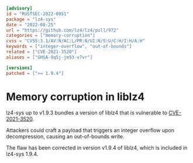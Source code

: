```toml
[advisory]
id = "RUSTSEC-2022-0051"
package = "lz4-sys"
date = "2022-08-25"
url = "https://github.com/lz4/lz4/pull/972"
categories = ["memory-corruption"]
cvss = "CVSS:3.1/AV:N/AC:L/PR:N/UI:N/S:U/C:H/I:H/A:H"
keywords = ["integer-overflow", "out-of-bounds"]
related = ["CVE-2021-3520"]
aliases = ["GHSA-9q5j-jm53-v7vr"]

[versions]
patched = [">= 1.9.4"]
```

# Memory corruption in liblz4

lz4-sys up to v1.9.3 bundles a version of liblz4 that is vulnerable to
[CVE-2021-3520](https://nvd.nist.gov/vuln/detail/CVE-2021-3520).

Attackers could craft a payload that triggers an integer overflow upon
decompression, causing an out-of-bounds write.

The flaw has been corrected in version v1.9.4 of liblz4, which is included
in lz4-sys 1.9.4.
